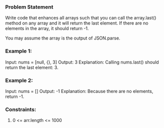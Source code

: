 ### Problem Statement
Write code that enhances all arrays such that you can call the array.last() method on any array and it will return the last element. If there are no elements in the array, it should return -1.

You may assume the array is the output of JSON.parse.

### Example 1:
Input: nums = [null, {}, 3]
Output: 3
Explanation: Calling nums.last() should return the last element: 3.

### Example 2:
Input: nums = []
Output: -1
Explanation: Because there are no elements, return -1.

### Constraints:
1. 0 <= arr.length <= 1000